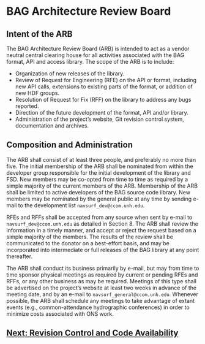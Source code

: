 # BAG Architecture Review Board

## Intent of the ARB

The BAG Architecture Review Board (ARB) is intended to act as a vendor neutral central clearing house for all activities associated with the BAG format, API and access library.  The scope of the ARB is to include:

*    Organization of new releases of the library.
*    Review of Request for Engineering (RFE) on the API or format, including new API calls, extensions to existing parts of the format, or addition of new HDF groups.
*    Resolution of Request for Fix (RFF) on the library to address any bugs reported.
*    Direction of the future development of the format, API and/or library.
*    Administration of the project’s website, Git revision control system, documentation and archives.

## Composition and Administration

The ARB shall consist of at least three people, and preferably no more than five.  The initial membership of the ARB shall be nominated from within the developer group responsible for the initial development of the library and FSD. New members may be co-opted from time to time as required by a simple majority of the current members of the ARB.  Membership of the ARB shall be limited to active developers of the BAG source code library.  New members may be nominated by the general public at any time by sending e-mail to the development list ``navsurf_dev@ccom.unh.edu``.

RFEs and RFFs shall be accepted from any source when sent by e-mail to ``navsurf_dev@ccom.unh.edu`` as detailed in Section 8.  The ARB shall review the information in a timely manner, and accept or reject the request based on a simple majority of the members.  The results of the review shall be communicated to the donator on a best-effort basis, and may be incorporated into intermediate or full releases of the BAG library at any point thereafter.

The ARB shall conduct its business primarily by e-mail, but may from time to time sponsor physical meetings as required by current or pending RFEs and RFFs, or any other business as may be required.  Meetings of this type shall be advertised on the project’s website at least two weeks in advance of the meeting date, and by an e-mail to ``navsurf_general@ccom.unh.edu``.  Whenever possible, the ARB shall schedule any meetings to take advantage of extant events (e.g., common-attendance hydrographic conferences) in order to minimize costs associated with ONS work.

## [Next: Revision Control and Code Availability](FSD-RevisionControl.md)